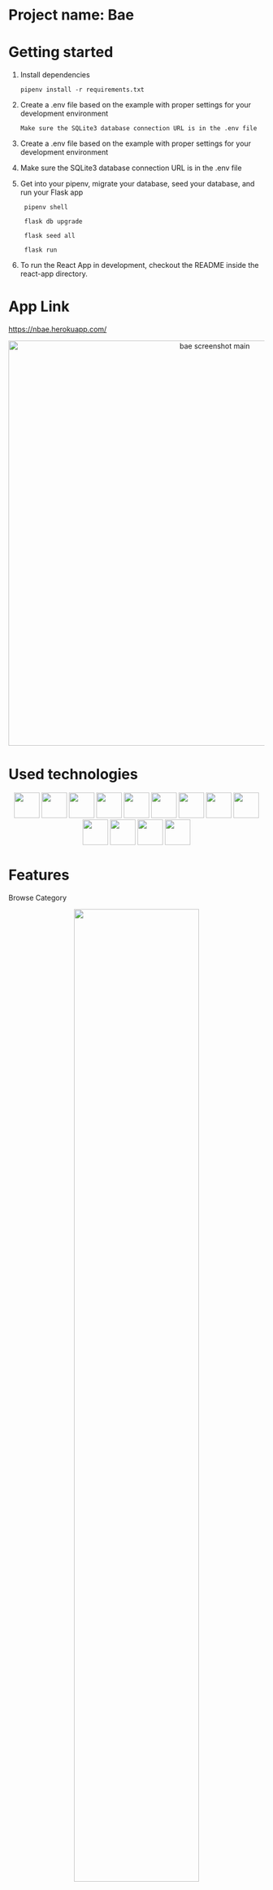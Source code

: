 # Project name: Bae

# Getting started

1. Install dependencies
   ```
   pipenv install -r requirements.txt
   ```
   
2. Create a .env file based on the example with proper settings for your development environment
   ```
   Make sure the SQLite3 database connection URL is in the .env file
   ```
3. Create a .env file based on the example with proper settings for your development environment

4. Make sure the SQLite3 database connection URL is in the .env file

5. Get into your pipenv, migrate your database, seed your database, and run your Flask app
     ```
      pipenv shell
     ```
     ```
      flask db upgrade
     ```
     ```
      flask seed all
     ```
     ```
      flask run
      ```
 6. To run the React App in development, checkout the README inside the react-app directory.
 
# App Link 
https://nbae.herokuapp.com/
<div align="center">
   <img  width="796" alt="bae screenshot main" src="https://user-images.githubusercontent.com/88744340/223174960-3870a819-5191-4eb6-894f-b8911b115932.png">
</div>

# Used technologies
<div align="center">
   <img width="50" src="https://user-images.githubusercontent.com/25181517/192108372-f71d70ac-7ae6-4c0d-8395-51d8870c2ef0.png" /> 
   <img width="50" src="https://user-images.githubusercontent.com/25181517/192158954-f88b5814-d510-4564-b285-dff7d6400dad.png" />
   <img width="50" src="https://user-images.githubusercontent.com/25181517/183898674-75a4a1b1-f960-4ea9-abcb-637170a00a75.png" />
   <img width="50" src="https://user-images.githubusercontent.com/25181517/117447155-6a868a00-af3d-11eb-9cfe-245df15c9f3f.png" />
   <img width="50" src="https://user-images.githubusercontent.com/25181517/183897015-94a058a6-b86e-4e42-a37f-bf92061753e5.png" />
   <img width="50" src="https://user-images.githubusercontent.com/25181517/121401671-49102800-c959-11eb-9f6f-74d49a5e1774.png" />
   <img width="50" src="https://user-images.githubusercontent.com/25181517/183568594-85e280a7-0d7e-4d1a-9028-c8c2209e073c.png" />
   <img width="50" src="https://user-images.githubusercontent.com/25181517/187896150-cc1dcb12-d490-445c-8e4d-1275cd2388d6.png" />
   <img width="50" src="https://user-images.githubusercontent.com/25181517/183423507-c056a6f9-1ba8-4312-a350-19bcbc5a8697.png" />
   <img width="50" src="https://user-images.githubusercontent.com/25181517/183423775-2276e25d-d43d-4e58-890b-edbc88e915f7.png" />
   <img width="50" src="https://user-images.githubusercontent.com/25181517/183896128-ec99105a-ec1a-4d85-b08b-1aa1620b2046.png" />
   <img width="50" src="https://user-images.githubusercontent.com/25181517/117207330-263ba280-adf4-11eb-9b97-0ac5b40bc3be.png" />
   <img width="50" src="https://user-images.githubusercontent.com/25181517/183896132-54262f2e-6d98-41e3-8888-e40ab5a17326.png" />
</div>

# Features
Browse Category
<div align="center">
<img width="70%" src="https://user-images.githubusercontent.com/88744340/223229572-f883973d-5a7d-4ec5-b325-5401572790dc.gif" />
</div>

List an item
<div align="center">
<img width="70%" src="https://user-images.githubusercontent.com/88744340/223234336-40b5bd4a-13e1-4521-8812-158c1cb102d3.gif" />
</div>

Checkt out
<div align="center">
<img width="70%" src="https://user-images.githubusercontent.com/88744340/223259148-a353916e-393f-467f-9816-b36fcbb26931.gif" />
</div>

Wishlist
<div align="center">
<img width="70%" src="https://user-images.githubusercontent.com/88744340/223261116-e4421e8b-d1fa-4e94-ac25-e86fe8a397bc.gif" />
</div>

Search bar
<div align="center">
<img width="70%" src="https://user-images.githubusercontent.com/88744340/223881038-60f8808b-e0a5-41a8-9fec-fe002af36d54.gif" />
</div>







